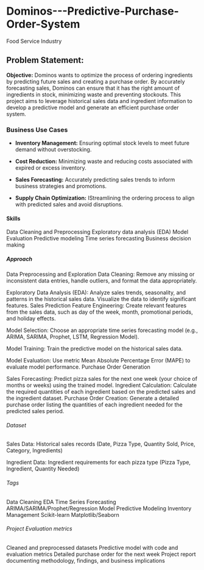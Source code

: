 # Dominos---Predictive-Purchase-Order-System
Food Service Industry
## Problem Statement:
**Objective:** Dominos wants to optimize the process of ordering ingredients by predicting future sales and creating a purchase order. By accurately forecasting sales, Dominos can ensure that it has the right amount of ingredients in stock, minimizing waste and preventing stockouts. This project aims to leverage historical sales data and ingredient information to develop a predictive model and generate an efficient purchase order system.
### Business Use Cases
+ **Inventory Management:** Ensuring optimal stock levels to meet future demand without overstocking.

+ **Cost Reduction:** Minimizing waste and reducing costs associated with expired or excess inventory.

+ **Sales Forecasting:** Accurately predicting sales trends to inform business strategies and promotions.

+ **Supply Chain Optimization:** IStreamlining the ordering process to align with predicted sales and avoid disruptions.
  
#### Skills
Data Cleaning and Preprocessing
Exploratory data analysis (EDA)
Model Evaluation
Predictive modeling
Time series forecasting
Business decision making
##### Approach
Data Preprocessing and Exploration
Data Cleaning: Remove any missing or inconsistent data entries, handle outliers, and format the data appropriately.

Exploratory Data Analysis (EDA): Analyze sales trends, seasonality, and patterns in the historical sales data. Visualize the data to identify significant features.
Sales Prediction
Feature Engineering: Create relevant features from the sales data, such as day of the week, month, promotional periods, and holiday effects.

Model Selection: Choose an appropriate time series forecasting model (e.g., ARIMA, SARIMA, Prophet, LSTM, Regression Model).

Model Training: Train the predictive model on the historical sales data.

Model Evaluation: Use metric Mean Absolute Percentage Error (MAPE) to evaluate model performance.
Purchase Order Generation

Sales Forecasting: Predict pizza sales for the next one week (your choice of months or weeks) using the trained model.
Ingredient Calculation: Calculate the required quantities of each ingredient based on the predicted sales and the ingredient dataset.
Purchase Order Creation: Generate a detailed purchase order listing the quantities of each ingredient needed for the predicted sales period.
###### Dataset
Sales Data: Historical sales records (Date, Pizza Type, Quantity Sold, Price, Category, Ingredients)

Ingredient Data: Ingredient requirements for each pizza type (Pizza Type, Ingredient, Quantity Needed)
###### Tags
Data Cleaning
EDA
Time Series Forecasting
ARIMA/SARIMA/Prophet/Regression Model
Predictive Modeling
Inventory Management
Scikit-learn
Matplotlib/Seaborn
###### Project Evaluation metrics
Cleaned and preprocessed datasets
Predictive model with code and evaluation metrics
Detailed purchase order for the next week
Project report documenting methodology, findings, and business implications
